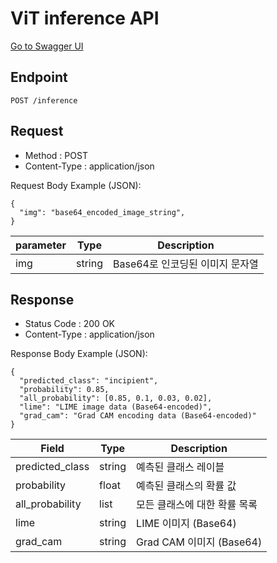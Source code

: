 # ViT inference API

<a href="http://cataractmodel.hunian.site/docs">Go to Swagger UI</a>

## Endpoint

```
POST /inference
```

## Request

- Method : POST
- Content-Type : application/json

Request Body Example (JSON):

```
{
  "img": "base64_encoded_image_string",
}
```

| parameter	| Type	| Description |
| --- | --- | --- |
| img | string | Base64로 인코딩된 이미지 문자열 |

## Response

- Status Code : 200 OK
- Content-Type : application/json

Response Body Example (JSON):

```
{
  "predicted_class": "incipient",
  "probability": 0.85,
  "all_probability": [0.85, 0.1, 0.03, 0.02],
  "lime": "LIME image data (Base64-encoded)",
  "grad_cam": "Grad CAM encoding data (Base64-encoded)"
}
```

| Field	| Type | Description |
| --- | --- | --- |
| predicted_class |	string | 예측된 클래스 레이블 |
| probability | float | 예측된 클래스의 확률 값 |
| all_probability	| list | 모든 클래스에 대한 확률 목록 |
| lime | string | LIME 이미지 (Base64) |
| grad_cam | string | Grad CAM 이미지 (Base64) |